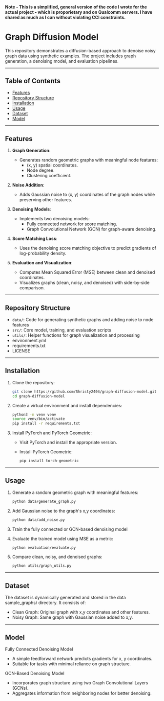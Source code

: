 #### **Note** - This is a simplified, general version of the code I wrote for the actual project - which is proporietary and on Qualcomm servers. I have shared as much as I can without violating CCI constraints. 

# Graph Diffusion Model
This repository demonstrates a diffusion-based approach to denoise noisy graph data using synthetic examples. The project includes graph generation, a denoising model, and evaluation pipelines.

--- 
## Table of Contents

- [Features](#features)
- [Repository Structure](#repository-structure)
- [Installation](#installation)
- [Usage](#usage)
- [Dataset](#dataset)
- [Model](#model)

---

## Features

1. **Graph Generation**:
   - Generates random geometric graphs with meaningful node features:
     - \(x, y\) spatial coordinates.
     - Node degree.
     - Clustering coefficient.

2. **Noise Addition**:
   - Adds Gaussian noise to \(x, y\) coordinates of the graph nodes while preserving other features.

3. **Denoising Models**:
   - Implements two denoising models:
     - Fully connected network for score matching.
     - Graph Convolutional Network (GCN) for graph-aware denoising.

4. **Score Matching Loss**:
   - Uses the denoising score matching objective to predict gradients of log-probability density.

5. **Evaluation and Visualization**:
   - Computes Mean Squared Error (MSE) between clean and denoised coordinates.
   - Visualizes graphs (clean, noisy, and denoised) with side-by-side comparison.

---

## Repository Structure
- `data/`: Code for generating synthetic graphs and adding noise to node features
- `src/`: Core model, training, and evaluation scripts
- `utils/`: Helper functions for graph visualization and processing
- environment.yml
- requirements.txt
- LICENSE

---

## Installation

1. Clone the repository:
   ```bash
   git clone https://github.com/Shristy2404/graph-diffusion-model.git
   cd graph-diffusion-model 
2. Create a virtual environment and install dependencies:

    ``` bash 
    python3 -m venv venv
    source venv/bin/activate
    pip install -r requirements.txt
3. Install PyTorch and PyTorch Geometric:

    - Visit PyTorch and install the appropriate version.
    - Install PyTorch Geometric:

        ``` bash
        pip install torch-geometric

--- 

## Usage
1. Generate a random geometric graph with meaningful features:

    ```bash
    python data/generate_graph.py
2. Add Gaussian noise to the graph's x,y coordinates:

    ```bash
    python data/add_noise.py
3. Train the fully connected or GCN-based denoising model 

4. Evaluate the trained model using MSE as a metric:

    ```bash
    python evaluation/evaluate.py
5. Compare clean, noisy, and denoised graphs:

    ```bash
    python utils/graph_utils.py

---

## Dataset

The dataset is dynamically generated and stored in the data sample_graphs/ directory. It consists of:

- Clean Graph: Original graph with x,y coordinates and other features.
- Noisy Graph: Same graph with Gaussian noise added to x,y.

---

## Model
Fully Connected Denoising Model

- A simple feedforward network predicts gradients for x, y coordinates.
- Suitable for tasks with minimal reliance on graph structure.

GCN-Based Denoising Model

- Incorporates graph structure using two Graph Convolutional Layers (GCNs).
- Aggregates information from neighboring nodes for better denoising.